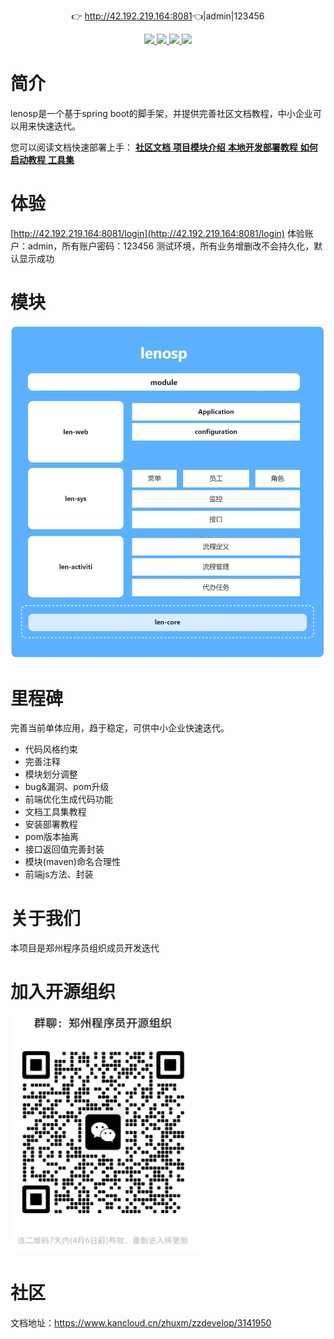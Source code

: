 <p align="center">
	👉 <a target="_blank" href="http://42.192.219.164:8081">http://42.192.219.164:8081</a>👈|admin|123456
</p>
<p align="center">
	<a target="_blank" href="https://gitee.com/zzdevelop/lenosp/stargazers">
		<img src="https://gitee.com/zzdevelop/lenosp/badge/star.svg?theme=gvp" />
	</a>
        <a target="_blank" href="https://www.apache.org/licenses/LICENSE-2.0">
		<img src="https://img.shields.io/:license-apache2-read.svg" />
	</a>
        <a target="_blank" href="https://gitee.com/zzdevelop/lenosp">
		<img src="https://img.shields.io/badge/-Spring%20boot-green" />
	</a>
        <a target="_blank" href="https://gitee.com/zzdevelop">
		<img src="https://img.shields.io/badge/%E7%BB%84%E7%BB%87-%E9%83%91%E5%B7%9E%E7%A8%8B%E5%BA%8F%E5%91%98-green" />
	</a>

</p>

# 简介

lenosp是一个基于spring boot的脚手架，并提供完善社区文档教程，中小企业可以用来快速迭代。

您可以阅读文档快速部署上手：
 <a target="_blank" href="https://www.kancloud.cn/zhuxm/zzdevelop/content">
     **社区文档** 
</a>
 <a target="_blank" href="https://www.kancloud.cn/zhuxm/zzdevelop/3142792">
    **项目模块介绍** 
</a>
 <a target="_blank" href="https://www.kancloud.cn/zhuxm/zzdevelop/3150412">
     **本地开发部署教程** 
</a>
 <a target="_blank" href="https://www.kancloud.cn/zhuxm/zzdevelop/3142806">
     **如何启动教程** 
</a>
 <a target="_blank" href="https://www.kancloud.cn/zhuxm/zzdevelop/3143263">
     **工具集** 
</a>

# 体验

[http://42.192.219.164:8081/login](http://42.192.219.164:8081/login)
体验账户：admin，所有账户密码：123456
测试环境，所有业务增删改不会持久化，默认显示成功


# 模块

![输入图片说明](image/moduleimage.png)

# 里程碑

完善当前单体应用，趋于稳定，可供中小企业快速迭代。
- 代码风格约束
- 完善注释
- 模块划分调整
- bug&漏洞、pom升级
- 前端优化生成代码功能
- 文档工具集教程
- 安装部署教程
- pom版本抽离
- 接口返回值完善封装
- 模块(maven)命名合理性
- 前端js方法、封装

# 关于我们

本项目是郑州程序员组织成员开发迭代

# 加入开源组织

![输入图片说明](image/image.png)

# 社区

文档地址：https://www.kancloud.cn/zhuxm/zzdevelop/3141950